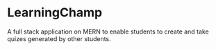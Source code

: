 # LearningChamp
A full stack application on MERN to enable students to create and take quizes generated by other students.

